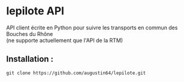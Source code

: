 # lepilote API
API client écrite en Python pour suivre les transports en commun des Bouches du Rhône  
(ne supporte actuellement que l'API de la RTM)
## Installation :
```
git clone https://github.com/augustin64/lepilote.git
```
